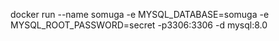 docker run --name somuga -e MYSQL_DATABASE=somuga -e MYSQL_ROOT_PASSWORD=secret -p3306:3306 -d mysql:8.0